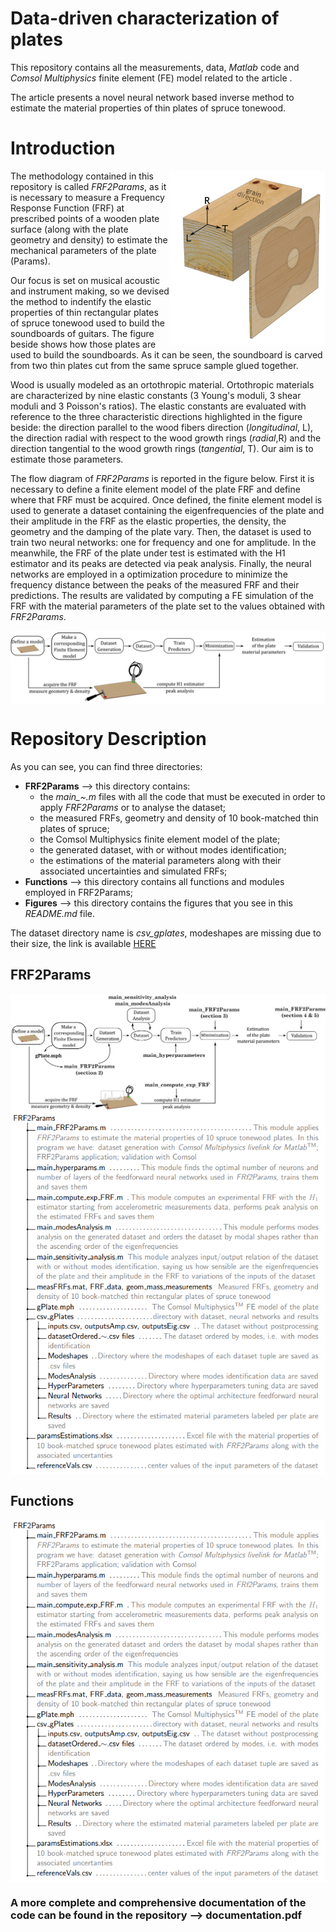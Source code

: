 # Data-driven characterization of plates
This repository contains all the measurements, data, *Matlab* code and *Comsol Multiphysics* finite element (FE) model related to the article <!-- *"A neural network-based method for spruce tonewood characterization", Journal of Acoustic Society of America (JASA)* (David Giuseppe Badiane, Raffaele Malvermi, Sebastian Gonzalez, Fabio Antonacci, Augusto Sarti)
-->.

The article presents a novel neural network based inverse method to estimate the material properties of thin plates of spruce tonewood. 


# Introduction

  <img align="right" src="/Figures/wood_directions.png" width="250"> The methodology contained in this repository is called *FRF2Params*, as it is necessary to measure a Frequency Response Function (FRF) at prescribed points of a wooden plate surface (along with the plate geometry and density) to estimate the mechanical parameters of the plate (Params). 

Our focus is set on musical acoustic and instrument making, so we devised the method to indentify the elastic properties of thin rectangular plates of spruce tonewood used to build the soundboards of guitars. The figure beside shows how those plates are used to build the soundboards. As it can be seen, the soundboard is carved from two thin plates cut from the same spruce sample glued together. 

Wood is usually modeled as an ortothropic material. Ortothropic materials are characterized by nine elastic constants (3 Young's moduli, 3 shear moduli and 3 Poisson's ratios). The elastic constants are evaluated with reference to the three characteristic directions highlighted in the figure beside: the direction parallel to the wood fibers direction (*longitudinal*, L), the direction radial with respect to the wood growth rings (*radial*,R) and the direction tangential to the wood growth rings (*tangential*, T). Our aim is to estimate those parameters. 

The flow diagram of *FRF2Params* is reported in the figure below. First it is necessary to define a finite element model of the plate FRF and define where that FRF must be acquired. Once defined, the finite element model is used to generate a dataset containing the eigenfrequencies of the plate and their amplitude in the FRF as the elastic properties, the density, the geometry and the damping of the plate vary. Then, the dataset is used to train two neural networks: one for frequency and one for amplitude. In the meanwhile, the FRF of the plate under test is estimated with the H1 estimator and its peaks are detected via peak analysis. Finally, the neural networks are employed in a optimization procedure to minimize the frequency distance between the peaks of the measured FRF and their predictions. The results are validated by computing a FE simulation of the FRF with the material parameters of the plate set to the values obtained with *FRF2Params*.

<img align="center" src="/Figures/method Flowchart.png">

# Repository Description

As you can see, you can find three directories:
- **FRF2Params** --> this directory contains:
   - the *main_~.m* files with all the code that must be executed in order to apply *FRF2Params* or to analyse the dataset;
   - the measured FRFs, geometry and density of 10 book-matched thin plates of spruce;
   - the Comsol Multiphysics finite element model of the plate;
   - the generated dataset, with or without modes identification;
   - the estimations of the material parameters along with their associated uncertainties and simulated FRFs;
- **Functions** --> this directory contains all functions and modules employed in FRF2Params;
- **Figures** --> this directory contains the figures that you see in this *README.md* file. 

The dataset directory name is *csv_gplates*, modeshapes are missing due to their size, the link is available [HERE](https://drive.google.com/file/d/1pHcqZKaihc7UNpUfCX5Sw652mwhAkiLH/view?usp=drive_link) 

## FRF2Params
<img align="center" src="/Figures/code Flowchart.png">
<img align="center" src="/Figures/FRF2Params_dir_descr.png">

## Functions
<img align="center" src="/Figures/FRF2Params_dir_descr.png">

### A more complete and comprehensive documentation of the code can be found in the repository --> documentation.pdf
